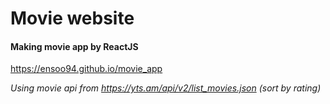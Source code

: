 Movie website
====================
#### Making movie app by ReactJS
<https://ensoo94.github.io/movie_app>

_Using movie api from <https://yts.am/api/v2/list_movies.json> (sort by rating)_
